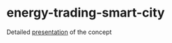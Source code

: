 # energy-trading-smart-city

Detailed [presentation](https://docs.google.com/presentation/d/1jj_YofKo3SxivmAfudCu_x9vIzJ1GO_pZaQa567XD8I/edit?usp=sharing) of the concept

